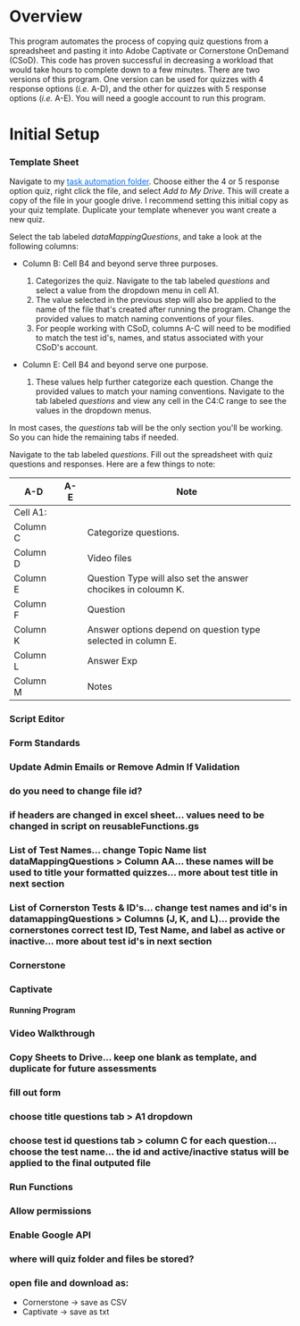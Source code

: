 # Overview

This program automates the process of copying quiz questions from a spreadsheet and pasting it into Adobe Captivate or Cornerstone OnDemand (CSoD). This code has proven successful in decreasing a workload that would take hours to complete down to a few minutes. There are two versions of this program. One version can be used for quizzes with 4 response options (<i>i.e.</i> A-D), and the other for quizzes with 5 response options (<i>i.e.</i> A-E). You will need a google account to run this program.

# Initial Setup

### Template Sheet

Navigate to my <a style="color:#0D6EE4" href="https://drive.google.com/open?id=0B5w_Rm6Jrg-PcnBkSDY3aE90cTg">task automation folder</a>.
Choose either the 4 or 5 response option quiz, right click the file, and select <i>Add to My Drive</i>. This will create a copy of the file in your google drive. I recommend setting this initial copy as your quiz template. Duplicate your template whenever you want create a new quiz.


Select the tab labeled <i>dataMappingQuestions</i>, and take a look at the following columns:
* Column B: Cell B4 and beyond serve three purposes.
  1. Categorizes the quiz. Navigate to the tab labeled <i>questions</i> and select a value from the dropdown menu in cell A1.
  2. The value selected in the previous step will also be applied to the name of the file that's created after running the program. Change the provided values to match naming conventions of your files.
  3. For people working with CSoD, columns A-C will need to be modified to match the test  id's, names, and status associated with your CSoD's account.

* Column E: Cell B4 and beyond serve one purpose.
  1. These values help further categorize each question. Change the provided values to match your naming conventions. Navigate to the tab labeled <i>questions</i> and view any cell in the C4:C range to see the values in the dropdown menus.

In most cases, the <i>questions</i> tab will be the only section you'll be working. So you can hide the remaining tabs if needed.

Navigate to the tab labeled <i>questions</i>. Fill out the spreadsheet with quiz questions and responses. Here are a few things to note:

|A-D|A-E|Note|
|---|---|----|
|Cell A1:||| 
|Column C|| Categorize questions.|
|Column D|| Video files|
|Column E|| Question Type will also set the answer chocikes in coloumn K.|
|Column F|| Question|
|Column K|| Answer options depend on question type selected in column E.|
|Column L|| Answer Exp|
|Column M|| Notes|



### Script Editor
### Form Standards
### Update Admin Emails or Remove Admin If Validation
### do you need to change file id?
### if headers are changed in excel sheet... values need to be changed in script on reusableFunctions.gs
### List of Test Names... change Topic Name list dataMappingQuestions > Column AA... these names will be used to title your formatted quizzes... more about test title in next section
### List of Cornerston Tests & ID's... change test names and id's in datamappingQuestions > Columns (J, K, and L)... provide the cornerstones correct test ID, Test Name, and label as active or inactive... more about test id's in next section

### Cornerstone
### Captivate

#### Running Program
### Video Walkthrough
### Copy Sheets to Drive... keep one blank as template, and duplicate for future assessments
### fill out form
### choose title questions tab > A1 dropdown
### choose test id questions tab > column C for each question... choose the test name... the id and active/inactive status will be applied to the final outputed file
### Run Functions
### Allow permissions
### Enable Google API
### where will quiz folder and files be stored?
### open file and download as:
  * Cornerstone -> save as CSV
  * Captivate -> save as txt
